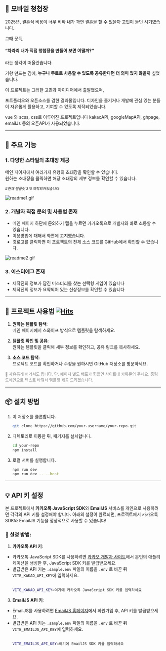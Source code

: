 ## 🎉 모바일 청첩장 

2025년, 결혼식 비용이 너무 비싸 내가 과연 결혼을 할 수 있을까 고민이 들던 시기였습니다.

그때 문득, 
#### **“차라리 내가 직접 청첩장을 만들어 보면 어떨까?“**
라는 생각이 떠올랐습니다.

기왕 만드는 김에, **누구나 무료로 사용할 수 있도록 공유한다면 더 의미 있지 않을까** 싶었습니다.

이 프로젝트는 그러한 고민과 아이디어에서 출발했으며, 

포트폴리오와 오픈소스를 겸한 결과물입니다.
디자인을 즐기거나 개발에 관심 있는 분들이 자유롭게 활용하고, 기여할 수 있도록 제작되었습니다.


vue 와 scss, css로 이루어진 프로젝트입니다 
kakaoAPI, googleMapAPI, ghpage, emailJs 등의 오픈API가 사용되었습니다.

---

## 🌟 주요 기능

### 1. 다양한 스타일의 초대장 제공
메인 페이지에서 여러가지 유형의 초대장을 확인할 수 있습니다.  
원하는 초대장을 클릭하면 해당 초대장의 세부 정보를 확인할 수 있습니다.

_<small>#현재 템플릿 3개 제작되어있습니다</small>_

![readme1.gif](readme1.gif)

### 2. 개발자 직접 문의 및 사용법 존재
- 메인 페이지 하단에 문의하기 탭을 누르면 카카오톡으로 개발자와 바로 소통할 수 있습니다.
- 이용방법에 대해서 화면에 고지했습니다.
- 깃로고를 클릭하면 이 프로젝트의 전체 소스 코드를 GitHub에서 확인할 수 있습니다.

![readme2.gif](readme2.gif)

### 3. 이스터에그 존재
- 제작진의 정보가 담긴 미스터리를 찾는 선택형 게임이 있습니다
- 제작진의 정보가 요약되어 있는 신상정보를 확인할 수 있습니다

---

## 🚀 프로젝트 사용법 [![Hits](https://hits.seeyoufarm.com/api/count/incr/badge.svg?url=https%3A%2F%2Fgithub.com%2Fknm8643%2Fwedding-public&count_bg=%23000000&title_bg=%23555555&icon=&icon_color=%23E7E7E7&title=hits&edge_flat=false)](https://hits.seeyoufarm.com)

1. **원하는 템플릿 탐색**:  
   메인 페이지에서 스와이프 방식으로 템플릿을 탐색하세요.


2. **템플릿 확인 및 공유**:  
   원하는 템플릿을 클릭해 세부 정보를 확인하고, 공유 링크를 복사하세요.


3. **소스 코드 탐색**:  
   프로젝트 코드를 확인하거나 수정을 원하시면 GitHub 저장소를 방문하세요. 

<small style="color:gray; font-size:13px;">
📢 자유롭게 퍼가셔도 됩니다. 단, 페이지 별도 배포가 힘들면 사이트내 카톡문의 주세요. 충림 도메인으로 텍스트 바꿔서 템플릿 제공 드리겠습니다.
</small>



---

## 📦 설치 방법

1. 이 저장소를 클론합니다.
   
   ```bash
   git clone https://github.com/your-username/your-repo.git

3. 디렉토리로 이동한 뒤, 패키지를 설치합니다.
   
   ```bash
   cd your-repo
   npm install
   
5. 로컬 서버를 실행합니다.
   
   ```bash
   npm run dev
   npm run dev -- --host

---

## 💡 API 키 설정

본 프로젝트에서 **카카오톡 JavaScript SDK**와 **EmailJS** 서비스를 개인으로 사용하려면 각각의 API 키를 설정해야 합니다.
아래의 설정이 완료되면, 프로젝트에서 카카오톡 SDK와 EmailJS 기능을 정상적으로 사용할 수 있습니다!

### 📝 설정 방법:

1. **카카오톡 API 키**:
   
- 카카오톡 JavaScript SDK를 사용하려면 [카카오 개발자 사이트](https://developers.kakao.com/)에서 본인의 애플리케이션을 생성한 후, JavaScript SDK 키를 발급받으세요.
- 발급받은 API 키는 `.sample.env` 파일의 이름을 `.env` 로 바꾼 뒤 `VITE_KAKAO_API_KEY`에 입력하세요.
  <br><br>
  ```bash
  VITE_KAKAO_API_KEY=여기에 카카오톡 JavaScript SDK 키를 입력하세요

3. **EmailJS API 키**:
   
- EmailJS를 사용하려면 [EmailJS 홈페이지](https://www.emailjs.com/)에서 회원가입 후, API 키를 발급받으세요.
- 발급받은 API 키는 `.sample.env` 파일의 이름을 `.env` 로 바꾼 뒤 `VITE_EMAILJS_API_KEY`에 입력하세요.
     <br><br>
   ```bash
   VITE_EMAILJS_API_KEY=여기에 EmailJS SDK 키를 입력하세요
